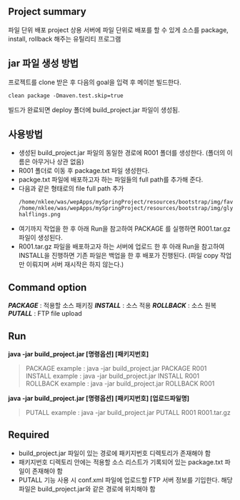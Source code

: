 ## Project summary
파일 단위 배포 project
상용 서버에 파일 단위로 배포를 할 수 있게 소스를 package, install, rollback 해주는 유틸리티 프로그램


## jar 파일 생성 방법
프로젝트를 clone 받은 후 다음의 goal을 입력 후 메이븐 빌드한다.
```
clean package -Dmaven.test.skip=true
```
빌드가 완료되면 deploy 폴더에 build_project.jar 파일이 생성됨.


## 사용방법
+ 생성된 build_project.jar 파일의 동일한 경로에 R001 폴더를 생성한다. (폴더의 이름은 아무거나 상관 없음)
+ R001 폴더로 이동 후 package.txt 파일 생성한다.
+ packge.txt 파일에 배포하고자 하는 파일들의 full path를 추가해 준다.
+ 다음과 같은 형태로의 file full path 추가
	```
	/home/nklee/was/wepApps/mySpringProject/resources/bootstrap/img/favicon.png
	/home/nklee/was/wepApps/mySpringProject/resources/bootstrap/img/glyphicons-halflings.png
	```
+ 여기까지 작업을 한 후 아래 Run을 참고하여 PACKAGE 를 실행하면 R001.tar.gz 파일이 생성된다.
+ R001.tar.gz 파일을 배포하고자 하는 서버에 업로드 한 후 아래 Run을 참고하여 INSTALL을 진행하면 기존 파일은 백업을 한 후 배포가 진행된다. (파일 copy 작업만 이뤄지며 서버 재시작은 하지 않는다.)

## Command option
**_PACKAGE_** : 적용할 소스 패키징
**_INSTALL_** : 소스 적용
**_ROLLBACK_** : 소스 원복
**_PUTALL_** : FTP file upload

## Run
**java -jar build_project.jar [명령옵션] [패키지번호]**
> PACKAGE example : java -jar build_project.jar PACKAGE R001
> INSTALL example : java -jar build_project.jar INSTALL R001
> ROLLBACK example : java -jar build_project.jar ROLLBACK R001

**java -jar build_project.jar [명령옵션] [패키지번호] [업로드파일명]**
> PUTALL example : java -jar build_project.jar PUTALL R001 R001.tar.gz

## Required
+ build_project.jar 파일이 있는 경로에 패키지번호 디렉토리가 존재해야 함
+ 패키지번호 디렉토리 안에는 적용할 소스 리스트가 기록되어 있는 package.txt 파일이 존재해야 함
+ PUTALL 기능 사용 시 conf.xml 파일에 업로드할 FTP 서버 정보를 기입한다. 해당 파일은 build_project.jar와 같은 경로에 위치해야 함